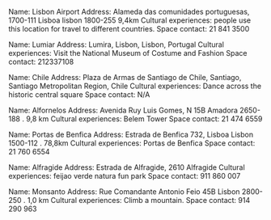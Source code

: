 Name: Lisbon Airport
Address: Alameda das comunidades portuguesas, 1700-111 Lisboa lisbon 1800-255 9,4km
Cultural experiences: people use this location for travel to different countries.
Space contact: 21 841 3500

Name: Lumiar
Address: Lumira, Lisbon, Lisbon, Portugal
Cultural experiences: Visit the National Museum of Costume and Fashion 
Space contact: 212337108

Name: Chile
Address: Plaza de Armas de Santiago de Chile, Santiago, Santiago Metropolitan Region, Chile
Cultural experiences: Dance across the historic central square
Space contact: N/A

Name: Alfornelos
Address: Avenida Ruy Luis Gomes, N 15B Amadora 2650-188 . 9,8 km
Cultural experiences: Belem Tower
Space contact: 21 474 6559

Name: Portas de Benfica
Address: Estrada de Benfica 732, Lisboa Lisbon 1500-112 . 78,8km
Cultural experiences: Portas de Benfica
Space contact: 21 760 6554

Name: Alfragide
Address: Estrada de Alfragide, 2610 Alfragide
Cultural experiences: feijao verde natura fun park
Space contact: 911 860 007

Name: Monsanto
Address: Rue Comandante Antonio Feio 45B Lisbon 2800-250 . 1,0 km
Cultural experiences: Climb a mountain.
Space contact: 914 290 963
